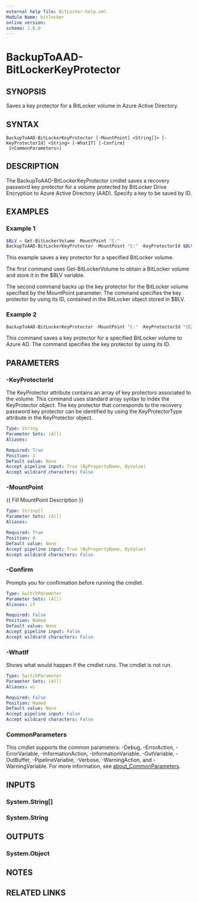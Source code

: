 ```yaml
---
external help file: BitLocker-help.xml
Module Name: bitlocker
online version:
schema: 2.0.0
---
```


# BackupToAAD-BitLockerKeyProtector

## SYNOPSIS
Saves a key protector for a BitLocker volume in Azure Active Directory.

## SYNTAX

```
BackupToAAD-BitLockerKeyProtector [-MountPoint] <String[]> [-KeyProtectorId] <String> [-WhatIf] [-Confirm]
 [<CommonParameters>]
```

## DESCRIPTION
The BackupToAAD-BitLockerKeyProtector cmdlet saves a recovery password key protector for a volume protected by BitLocker Drive Encryption to Azure Active Directory (AAD). Specify a key to be saved by ID.

## EXAMPLES

### Example 1
```powershell
$BLV = Get-BitLockerVolume -MountPoint "C:"
BackupToAAD-BitLockerKeyProtector -MountPoint "C:" -KeyProtectorId $BLV.KeyProtector[1].KeyProtectorId

```

This example saves a key protector for a specified BitLocker volume.

The first command uses Get-BitLockerVolume to obtain a BitLocker volume and store it in the $BLV variable.

The second command backs up the key protector for the BitLocker volume specified by the MountPoint parameter. The command specifies the key protector by using its ID, contained in the BitLocker object stored in $BLV. 

### Example 2
```powershell
BackupToAAD-BitLockerKeyProtector -MountPoint "C:" -KeyProtectorId "{E2611001E-6AD0-4A08-BAAA-C9c031DB2AA6}"
```
This command saves a key protector for a specified BitLocker volume to Azure AD. The command specifies the key protector by using its ID.

## PARAMETERS

### -KeyProtectorId
The KeyProtector attribute contains an array of key protectors associated to the volume. This command uses standard array syntax to index the KeyProtector object. The key protector that corresponds to the recovery password key protector can be identified by using the KeyProtectorType attribute in the KeyProtector object.


```yaml
Type: String
Parameter Sets: (All)
Aliases:

Required: True
Position: 1
Default value: None
Accept pipeline input: True (ByPropertyName, ByValue)
Accept wildcard characters: False
```

### -MountPoint
{{ Fill MountPoint Description }}

```yaml
Type: String[]
Parameter Sets: (All)
Aliases:

Required: True
Position: 0
Default value: None
Accept pipeline input: True (ByPropertyName, ByValue)
Accept wildcard characters: False
```

### -Confirm
Prompts you for confirmation before running the cmdlet.

```yaml
Type: SwitchParameter
Parameter Sets: (All)
Aliases: cf

Required: False
Position: Named
Default value: None
Accept pipeline input: False
Accept wildcard characters: False
```

### -WhatIf
Shows what would happen if the cmdlet runs.
The cmdlet is not run.

```yaml
Type: SwitchParameter
Parameter Sets: (All)
Aliases: wi

Required: False
Position: Named
Default value: None
Accept pipeline input: False
Accept wildcard characters: False
```

### CommonParameters
This cmdlet supports the common parameters: -Debug, -ErrorAction, -ErrorVariable, -InformationAction, -InformationVariable, -OutVariable, -OutBuffer, -PipelineVariable, -Verbose, -WarningAction, and -WarningVariable. For more information, see [about_CommonParameters](http://go.microsoft.com/fwlink/?LinkID=113216).

## INPUTS

### System.String[]

### System.String

## OUTPUTS

### System.Object
## NOTES

## RELATED LINKS
